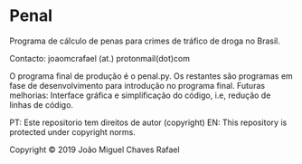 # Penal
Programa de cálculo de penas para crimes de tráfico de droga no Brasil.

Contacto: joaomcrafael (at.) protonmail(dot)com

O programa final de produção é o penal.py. Os restantes são programas em fase de desenvolvimento para introdução no programa final.
Futuras melhorias:
Interface gráfica e simplificação do código, i.e, redução de linhas de código.


PT: Este repositorio tem direitos de autor (copyright)
EN: This repository is protected under copyright norms.

Copyright © 2019 João Miguel Chaves Rafael 

